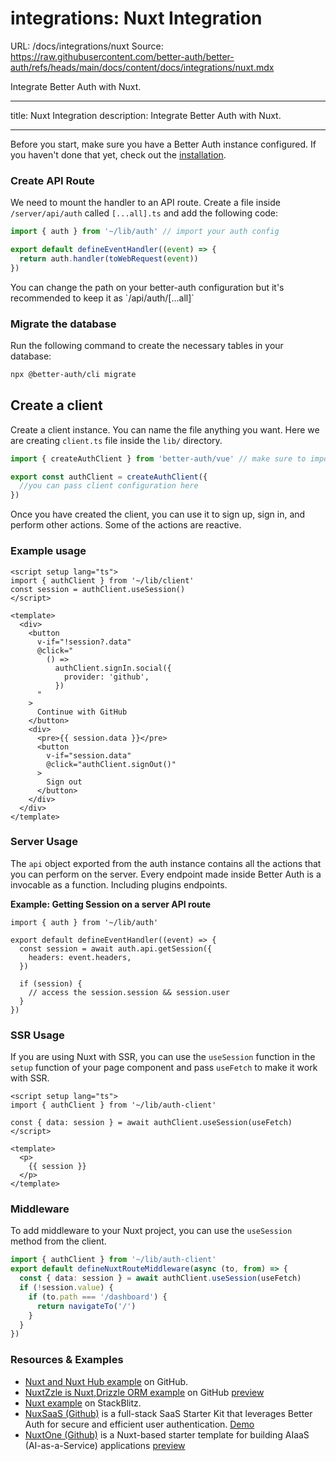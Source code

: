 # integrations: Nuxt Integration

URL: /docs/integrations/nuxt
Source: https://raw.githubusercontent.com/better-auth/better-auth/refs/heads/main/docs/content/docs/integrations/nuxt.mdx

Integrate Better Auth with Nuxt.

---

title: Nuxt Integration
description: Integrate Better Auth with Nuxt.

---

Before you start, make sure you have a Better Auth instance configured. If you haven't done that yet, check out the [installation](/docs/installation).

### Create API Route

We need to mount the handler to an API route. Create a file inside `/server/api/auth` called `[...all].ts` and add the following code:

```ts title="server/api/auth/[...all].ts"
import { auth } from '~/lib/auth' // import your auth config

export default defineEventHandler((event) => {
  return auth.handler(toWebRequest(event))
})
```

<Callout type="info">
  You can change the path on your better-auth configuration but it's recommended to keep it as `/api/auth/[...all]`
</Callout>

### Migrate the database

Run the following command to create the necessary tables in your database:

```bash
npx @better-auth/cli migrate
```

## Create a client

Create a client instance. You can name the file anything you want. Here we are creating `client.ts` file inside the `lib/` directory.

```ts title="auth-client.ts"
import { createAuthClient } from 'better-auth/vue' // make sure to import from better-auth/vue

export const authClient = createAuthClient({
  //you can pass client configuration here
})
```

Once you have created the client, you can use it to sign up, sign in, and perform other actions.
Some of the actions are reactive.

### Example usage

```vue title="index.vue"
<script setup lang="ts">
import { authClient } from '~/lib/client'
const session = authClient.useSession()
</script>

<template>
  <div>
    <button
      v-if="!session?.data"
      @click="
        () =>
          authClient.signIn.social({
            provider: 'github',
          })
      "
    >
      Continue with GitHub
    </button>
    <div>
      <pre>{{ session.data }}</pre>
      <button
        v-if="session.data"
        @click="authClient.signOut()"
      >
        Sign out
      </button>
    </div>
  </div>
</template>
```

### Server Usage

The `api` object exported from the auth instance contains all the actions that you can perform on the server. Every endpoint made inside Better Auth is a invocable as a function. Including plugins endpoints.

**Example: Getting Session on a server API route**

```tsx title="server/api/example.ts"
import { auth } from '~/lib/auth'

export default defineEventHandler((event) => {
  const session = await auth.api.getSession({
    headers: event.headers,
  })

  if (session) {
    // access the session.session && session.user
  }
})
```

### SSR Usage

If you are using Nuxt with SSR, you can use the `useSession` function in the `setup` function of your page component and pass `useFetch` to make it work with SSR.

```vue title="index.vue"
<script setup lang="ts">
import { authClient } from '~/lib/auth-client'

const { data: session } = await authClient.useSession(useFetch)
</script>

<template>
  <p>
    {{ session }}
  </p>
</template>
```

### Middleware

To add middleware to your Nuxt project, you can use the `useSession` method from the client.

```ts title="middleware/auth.global.ts"
import { authClient } from '~/lib/auth-client'
export default defineNuxtRouteMiddleware(async (to, from) => {
  const { data: session } = await authClient.useSession(useFetch)
  if (!session.value) {
    if (to.path === '/dashboard') {
      return navigateTo('/')
    }
  }
})
```

### Resources & Examples

- [Nuxt and Nuxt Hub example](https://github.com/atinux/nuxthub-better-auth) on GitHub.
- [NuxtZzle is Nuxt,Drizzle ORM example](https://github.com/leamsigc/nuxt-better-auth-drizzle) on GitHub [preview](https://nuxt-better-auth.giessen.dev/)
- [Nuxt example](https://stackblitz.com/github/better-auth/examples/tree/main/nuxt-example) on StackBlitz.
- [NuxSaaS (Github)](https://github.com/NuxSaaS/NuxSaaS) is a full-stack SaaS Starter Kit that leverages Better Auth for secure and efficient user authentication. [Demo](https://nuxsaas.com/)
- [NuxtOne (Github)](https://github.com/nuxtone/nuxt-one) is a Nuxt-based starter template for building AIaaS (AI-as-a-Service) applications [preview](https://www.one.devv.zone)
